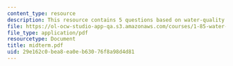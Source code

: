 ```yaml
---
content_type: resource
description: This resource contains 5 questions based on water-quality characteristics.
file: https://ol-ocw-studio-app-qa.s3.amazonaws.com/courses/1-85-water-and-wastewater-treatment-engineering-spring-2006/29e162c0bea8ea0eb63076f8a98d4d81_midterm.pdf
file_type: application/pdf
resourcetype: Document
title: midterm.pdf
uid: 29e162c0-bea8-ea0e-b630-76f8a98d4d81
---
```

